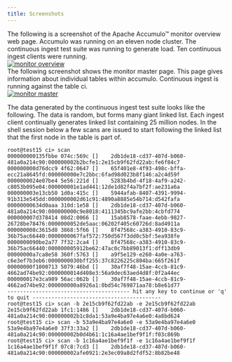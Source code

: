 ```yaml
---
title: Screenshots
---
```


<div class="row">
<div class="col-xs-3">
The following is a screenshot of the Apache Accumulo&trade; monitor overview web page.  Accumulo was running on an eleven node cluster.  The continuous ingest test suite was running to generate load.  Ten continuous ingest clients were running.
</div>
<div class="col-xs-9">
<a class="thumbnail" href="{{ site.baseurl }}/images/overview2.png">
<img src="{{ site.baseurl }}/images/overview2.png" alt="monitor overview"/>
</a>
</div>
</div>

<div class="row">
<div class="col-xs-3">
The following screenshot shows the monitor master page.  This page gives information about individual tables within accumulo.  Continuous ingest is running against the table ci.
</div>
<div class="col-xs-9">
<a class="thumbnail" href="{{ site.baseurl }}/images/master2.png">
<img src="{{ site.baseurl }}/images/master2.png" alt="monitor master"/>
</a>
</div>
</div>

The data generated by the continuous ingest test suite looks like the following.  The data is random, but forms many giant linked list.  Each ingest client continually generates linked list containing 25 million nodes.  In the shell session below a few scans are issued to start following the linked list that the first node in the table is part of.

    root@test15 ci> scan 
    000000000135fbbe 074c:569c []    2db1de18-cd37-407d-b060-481a0a214c90:000000002b2bcfe1:2e15cb9f62fd22ab:fe6f84c7
    000000000d76dcc9 4f62:0647 []    65f401e8-4f93-498c-bffa-ecc21a8645fd:000000000e7c2bbc:6fad98d023b8f146:a2c4d59f
    0000000024e07be4 5e56:221d []    5283b4bd-4f18-4af9-a242-c8053b095e04:000000001e1ad441:12de1d82f4a7bf2f:ae231a6a
    000000003e13cb50 1d0a:415c []    5944afab-8407-4391-9994-91b313e545dd:0000000002d61c91:4890a8885e54b714:d542fafa
    00000000634d0aaa 310d:1e58 []    2db1de18-cd37-407d-b060-481a0a214c90:000000000c9e8018:4111345bc9afe2bb:4cbfd774
    000000007d378414 08d2:0066 []    15ab8578-faae-4ebb-9827-26728be78476:0000000052de5aac:06202f405c60726d:8ad4911a
    000000008c3615d8 3868:5f66 []    8f47568c-a383-4910-83c9-36b75ac66440:0000000067faf572:750d567f3dd0c5bf:5ea938fe
    0000000090be2a77 7f32:2ca4 []    8f47568c-a383-4910-83c9-36b75ac66440:000000005912be62:47ac0c7bb89013f1:dff13db9
    00000000a7ca8e58 360f:5763 []    a9f5e129-e260-4a0e-a763-c6e3ef7b3eb6:0000000030bff255:37c8226225c804ba:665f261f
    00000000f1000713 5079:46bd []    30af7f48-15ae-4ccb-81c9-4662ad74be92:0000000014d408e3:56a9dec63aed4d8f:0f2a44ec
    000000017e3ca989 56ac:062b []    30af7f48-15ae-4ccb-81c9-4662ad74be92:000000000a8926a1:0bd54c769871aa78:b8e61d77
    --------------------------------------- hit any key to continue or 'q' to quit -----------------------------------------
    root@test15 ci> scan -b 2e15cb9f62fd22ab -e 2e15cb9f62fd22ab
    2e15cb9f62fd22ab 1fc1:1486 []    2db1de18-cd37-407d-b060-481a0a214c90:000000002b1c8da1:53a9e4ba97e4a6e0:4a8bd624
    root@test15 ci> scan -b 53a9e4ba97e4a6e0 -e 53a9e4ba97e4a6e0
    53a9e4ba97e4a6e0 37f3:33a2 []    2db1de18-cd37-407d-b060-481a0a214c90:000000002b0d4b61:1c16a4ae1bef9f1f:f03c869b
    root@test15 ci> scan -b 1c16a4ae1bef9f1f -e 1c16a4ae1bef9f1f
    1c16a4ae1bef9f1f 07c8:7cd3 []    2db1de18-cd37-407d-b060-481a0a214c90:000000002afe0921:2e3ec09a8d2fdf52:8b82be48
